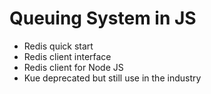 # Queuing System in JS
* Redis quick start
* Redis client interface
* Redis client for Node JS
* Kue deprecated but still use in the industry
